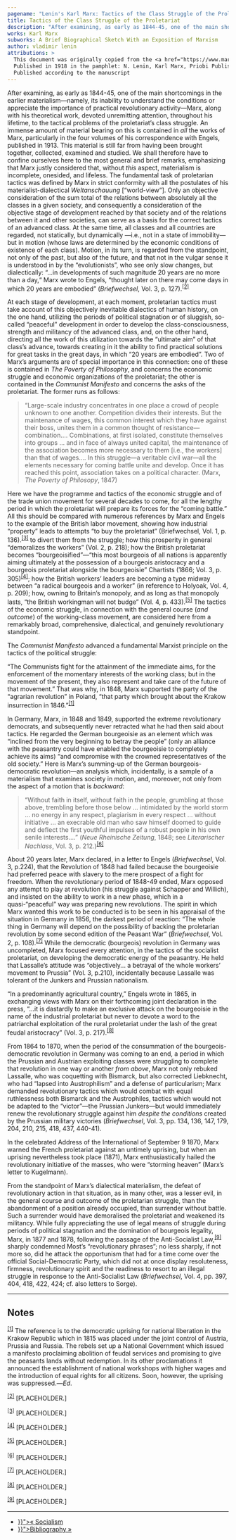 ```yaml
---
pagename: "Lenin's Karl Marx: Tactics of the Class Struggle of the Proletariat"
title: Tactics of the Class Struggle of the Proletariat
description: "After examining, as early as 1844-45, one of the main shortcomings in the earlier materialism—namely, its inability to understand the conditions or appreciate the importance of practical revolutionary activity—Marx, along with his theoretical work, devoted unremitting attention, throughout his lifetime, to the tactical problems of the proletariat’s class struggle. An immense amount of material bearing on this is contained in all the works of Marx, particularly in the four volumes of his correspondence with Engels, published in 1913."
works: Karl Marx
subworks: A Brief Biographical Sketch With an Exposition of Marxism
author: vladimir lenin
attributions: >
  This document was originally copied from the <a href="https://www.marxists.org/archive/lenin/works/1914/granat/ch05.htm">Marxist Internet Archive</a>.<br><br>
  Published in 1918 in the pamphlet: N. Lenin, Karl Marx, Priobi Publishers, Moscow<br>
  Published according to the manuscript
---
```


After examining, as early as 1844-45, one of the main shortcomings in the earlier materialism—namely, its inability to understand the conditions or appreciate the importance of practical revolutionary activity—Marx, along with his theoretical work, devoted unremitting attention, throughout his lifetime, to the tactical problems of the proletariat’s class struggle. An immense amount of material bearing on this is contained in *all* the works of Marx, particularly in the four volumes of his correspondence with Engels, published in 1913. This material is still far from having been brought together, collected, examined and studied. We shall therefore have to confine ourselves here to the most general and brief remarks, emphasizing that Marx justly considered that, without *this* aspect, materialism is incomplete, onesided, and lifeless. The fundamental task of proletarian tactics was defined by Marx in strict conformity with all the postulates of his materialist-dialectical *Weltanschauung* [“world-view”]. Only an objective consideration of the sum total of the relations between absolutely all the classes in a given society, and consequently a consideration of the objective stage of development reached by that society and of the relations between it and other societies, can serve as a basis for the correct tactics of an advanced class. At the same time, all classes and all countries are regarded, not statically, but dynamically —i.e., not in a state of immobility—but in motion (whose laws are determined by the economic conditions of existence of each class). Motion, in its turn, is regarded from the standpoint, not only of the past, but also of the future, and that not in the vulgar sense it is understood in by the “evolutionists”, who see only slow changes, but dialectically: “...in developments of such magnitude 20 years are no more than a day,“ Marx wrote to Engels, “thought later on there may come days in which 20 years are embodied” (*Briefwechsel*, Vol. 3, p. 127).<sup><a href="#2">[2]</a></sup>

At each stage of development, at each moment, proletarian tactics must take account of this objectively inevitable dialectics of human history, on the one hand, utilizing the periods of political stagnation or of sluggish, so-called “peaceful” development in order to develop the class-consciousness, strength and militancy of the advanced class, and, on the other hand, directing all the work of this utilization towards the “ultimate aim” of that class’s advance, towards creating in it the ability to find practical solutions for great tasks in the great days, in which “20 years are embodied”. Two of Marx’s arguments are of special importance in this connection: one of these is contained in *The Poverty of Philosophy*, and concerns the economic struggle and economic organizations of the proletariat; the other is contained in the *Communist Manifesto* and concerns the asks of the proletariat. The former runs as follows:

> “Large-scale industry concentrates in one place a crowd of people unknown to one another. Competition divides their interests. But the maintenance of wages, this common interest which they have against their boss, unites them in a common thought of resistance—combination.... Combinations, at first isolated, constitute themselves into groups ... and in face of always united capital, the maintenance of the association becomes more necessary to them [i.e., the workers] than that of wages.... In this struggle—a veritable civil war—all the elements necessary for coming battle unite and develop. Once it has reached this point, association takes on a political character. (Marx, *The Poverty of Philosopy*, 1847)

Here we have the programme and tactics of the economic struggle and of the trade union movement for several decades to come, for all the lengthy period in which the proletariat will prepare its forces for the “coming battle.” All this should be compared with numerous references by Marx and Engels to the example of the British labor movement, showing how industrial “property” leads to attempts “to buy the proletariat” (Briefwechsel, Vol. 1, p. 136).<sup><a href="#3">[3]</a></sup> to divert them from the struggle; how this prosperity in general “demoralizes the workers” (Vol. 2, p. 218); how the British proletariat becomes “bourgeoisified”—“this most bourgeois of all nations is apparently aiming ultimately at the possession of a bourgeois aristocracy and a bourgeois proletariat alongside the bourgeoisie” Chartists (1866; Vol. 3, p. 305)<sup><a href="#4">[4]</a></sup>; how the British workers’ leaders are becoming a type midway between “a radical bourgeois and a worker” (in reference to Holyoak, Vol. 4, p. 209); how, owning to Britain’s monopoly, and as long as that monopoly lasts, “the British workingman will not budge” (Vol. 4, p. 433).<sup><a href="#5">[5]</a></sup> The tactics of the economic struggle, in connection with the general course (*and outcome*) of the working-class movement, are considered here from a remarkably broad, comprehensive, dialectical, and genuinely revolutionary standpoint.

The *Communist Manifesto* advanced a fundamental Marxist principle on the tactics of the political struggle:

“The Communists fight for the attainment of the immediate aims, for the enforcement of the momentary interests of the working class; but in the movement of the present, they also represent and take care of the future of that movement.” That was why, in 1848, Marx supported the party of the “agrarian revolution” in Poland, “that party which brought about the Krakow insurrection in 1846.”<sup><a href="#1">[1]</a></sup>

In Germany, Marx, in 1848 and 1849, supported the extreme revolutionary democrats, and subsequently never retracted what he had then said about tactics. He regarded the German bourgeoisie as an element which was “inclined from the very beginning to betray the people” (only an alliance with the peasantry could have enabled the bourgeoisie to completely achieve its aims) “and compromise with the crowned representatives of the old society.” Here is Marx’s summing-up of the German bourgeois-democratic revolution—an analysis which, incidentally, is a sample of a materialism that examines society in motion, and, moreover, not only from the aspect of a motion that is *backward*:

> “Without faith in itself, without faith in the people, grumbling at those above, trembling before those below ... intimidated by the world storm ... no energy in any respect, plagiarism in every respect ... without initiative ... an execrable old man who saw himself doomed to guide and deflect the first youthful impulses of a robust people in his own senile interests....” (*Neue Rheinische Zeitung*, 1848; see *Literarischer Nachlass*, Vol. 3, p. 212.)<sup><a href="#6">[6]</a></sup>

About 20 years later, Marx declared, in a letter to Engels (*Briefwechsel*, Vol. 3, p.224), that the Revolution of 1848 had failed because the bourgeoisie had preferred peace with slavery to the mere prospect of a fight for freedom. When the revolutionary period of 1848-49 ended, Marx opposed any attempt to play at revolution (his struggle against Schapper and Willich), and insisted on the ability to work in a new phase, which in a quasi-“peaceful” way was preparing new revolutions. The spirit in which Marx wanted this work to be conducted is to be seen in his appraisal of the situation in Germany in 1856, the darkest period of reaction: “The whole thing in Germany will depend on the possibility of backing the proletarian revolution by some second edition of the Peasant War” (*Briefwechsel*, Vol. 2, p. 108).<sup><a href="#7">[7]</a></sup> While the democratic (bourgeois) revolution in Germany was uncompleted, Marx focused every attention, in the tactics of the socialist proletariat, on developing the democratic energy of the peasantry. He held that Lassalle’s attitude was “objectively... a betrayal of the whole workers’ movement to Prussia” (Vol. 3, p.210), incidentally because Lassalle was tolerant of the Junkers and Prussian nationalism.

“In a predominantly agricultural country,” Engels wrote in 1865, in exchanging views with Marx on their forthcoming joint declaration in the press, “...it is dastardly to make an exclusive attack on the bourgeoisie in the name of the industrial proletariat but never to devote a word to the patriarchal exploitation of the rural proletariat under the lash of the great feudal aristocracy” (Vol. 3, p. 217).<sup><a href="#8">[8]</a></sup>

From 1864 to 1870, when the period of the consummation of the bourgeois-democratic revolution in Germany was coming to an end, a period in which the Prussian and Austrian exploiting classes were struggling to complete that revolution in one way or another *from above*, Marx not only rebuked Lassalle, who was coquetting with Bismarck, but also corrected Liebknecht, who had “lapsed into Austrophilism” and a defense of particularism; Marx demanded revolutionary tactics which would combat with equal ruthlessness both Bismarck and the Austrophiles, tactics which would not be adapted to the “victor”—the Prussian Junkers—but would immediately renew the revolutionary struggle against him *despite the conditions* created by the Prussian military victories (*Briefwechsel*, Vol. 3, pp. 134, 136, 147, 179, 204, 210, 215, 418, 437, 440-41).

In the celebrated Address of the International of September 9 1870, Marx warned the French proletariat against an untimely uprising, but when an uprising nevertheless took place (1871), Marx enthusiastically hailed the revolutionary initiative of the masses, who were “storming heaven” (Marx’s letter to Kugelmann).

From the standpoint of Marx’s dialectical materialism, the defeat of revolutionary action in that situation, as in many other, was a lesser evil, in the general course and outcome of the proletarian struggle, than the abandonment of a position already occupied, than surrender without battle. Such a surrender would have demoralised the proletariat and weakened its militancy. While fully appreciating the use of legal means of struggle during periods of political stagnation and the domination of bourgeois legality, Marx, in 1877 and 1878, following the passage of the Anti-Socialist Law,<sup><a href="#9">[9]</a></sup> sharply condemned Most’s “revolutionary phrases”; no less sharply, if not more so, did he attack the opportunism that had for a time come over the official Social-Democratic Party, which did not at once display resoluteness, firmness, revolutionary spirit and the readiness to resort to an illegal struggle in response to the Anti-Socialist Law (*Briefwechsel*, Vol. 4, pp. 397, 404, 418, 422, 424; cf. also letters to Sorge).

<hr>

## Notes

<sup><a name="1" href="#1">[1]</a></sup> The reference is to the democratic uprising for national liberation in the Krakow Republic which in 1815 was placed under the joint control of Austria, Prussia and Russia. The rebels set up a National Government which issued a manifesto proclaiming abolition of feudal services and promising to give the peasants lands without redemption. In its other proclamations it announced the establishment of national workshops with higher wages and the introduction of equal rights for all citizens. Soon, however, the uprising was suppressed.—*Ed*.

<sup><a name="2" href="#2">[2]</a></sup> [PLACEHOLDER.]

<sup><a name="3" href="#3">[3]</a></sup> [PLACEHOLDER.]

<sup><a name="4" href="#4">[4]</a></sup> [PLACEHOLDER.]

<sup><a name="5" href="#5">[5]</a></sup> [PLACEHOLDER.]

<sup><a name="6" href="#6">[6]</a></sup> [PLACEHOLDER.]

<sup><a name="7" href="#7">[7]</a></sup> [PLACEHOLDER.]

<sup><a name="8" href="#8">[8]</a></sup> [PLACEHOLDER.]

<sup><a name="9" href="#9">[9]</a></sup> [PLACEHOLDER.]

<hr>

<ul class="nav-links">
    <li><a href="{{< ref "socialism.md" >}}">« Socialism</li>
    <li><a href="{{< ref "bibliography.md" >}}">Bibliography »</a></li>
</ul>